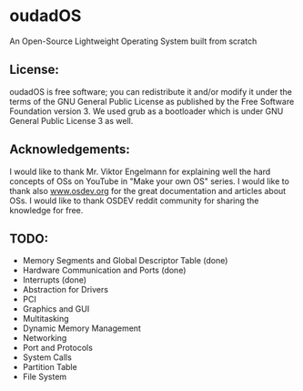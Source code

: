 # oudadOS
An Open-Source Lightweight Operating System built from scratch

## License: 
oudadOS is free software; you can redistribute it and/or modify it under the terms of the GNU General Public License as published by the Free Software Foundation version 3. We used grub as a bootloader which is under GNU General Public License 3 as well.

## Acknowledgements: 
I would like to thank Mr. Viktor Engelmann for explaining well the hard concepts of OSs on YouTube in "Make your own OS" series. I would like to thank also www.osdev.org for the great documentation and articles about OSs. I would like to thank OSDEV reddit community for sharing the knowledge for free.

## TODO:
- Memory Segments and Global Descriptor Table (done)
- Hardware Communication and Ports (done)
- Interrupts (done)
- Abstraction for Drivers
- PCI
- Graphics and GUI
- Multitasking
- Dynamic Memory Management
- Networking
- Port and Protocols
- System Calls
- Partition Table
- File System
